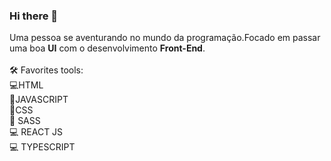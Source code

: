 ### Hi there 👋
Uma pessoa se aventurando no mundo da programação.Focado em passar uma boa **UI** com o desenvolvimento **Front-End**.
<br>
<br>
 🛠 Favorites tools:<br>
 💻HTML
<BR>
 🔧JAVASCRIPT
  <BR>
 🔨CSS
      <BR>
  🔬 SASS
        <BR>
          💻 REACT JS <BR>
         💻 TYPESCRIPT <BR>
         <br>



